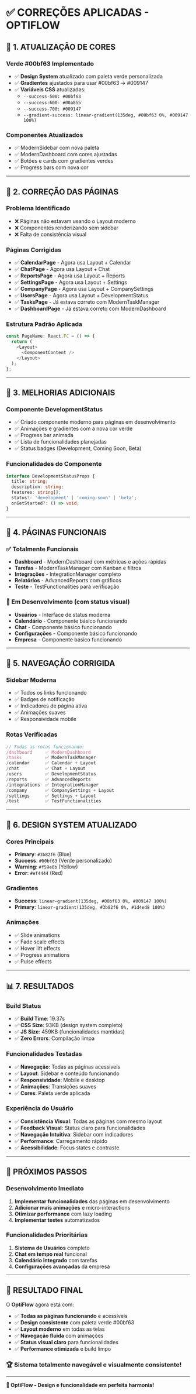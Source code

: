 # ✅ CORREÇÕES APLICADAS - OPTIFLOW

## 🎨 **1. ATUALIZAÇÃO DE CORES**

### **Verde #00bf63 Implementado**
- ✅ **Design System** atualizado com paleta verde personalizada
- ✅ **Gradientes** ajustados para usar #00bf63 → #009147
- ✅ **Variáveis CSS** atualizadas:
  - `--success-500: #00bf63`
  - `--success-600: #00a855`
  - `--success-700: #009147`
  - `--gradient-success: linear-gradient(135deg, #00bf63 0%, #009147 100%)`

### **Componentes Atualizados**
- ✅ ModernSidebar com nova paleta
- ✅ ModernDashboard com cores ajustadas
- ✅ Botões e cards com gradientes verdes
- ✅ Progress bars com nova cor

---

## 🔧 **2. CORREÇÃO DAS PÁGINAS**

### **Problema Identificado**
- ❌ Páginas não estavam usando o Layout moderno
- ❌ Componentes renderizando sem sidebar
- ❌ Falta de consistência visual

### **Páginas Corrigidas**
- ✅ **CalendarPage** - Agora usa Layout + Calendar
- ✅ **ChatPage** - Agora usa Layout + Chat
- ✅ **ReportsPage** - Agora usa Layout + Reports
- ✅ **SettingsPage** - Agora usa Layout + Settings
- ✅ **CompanyPage** - Agora usa Layout + CompanySettings
- ✅ **UsersPage** - Agora usa Layout + DevelopmentStatus
- ✅ **TasksPage** - Já estava correto com ModernTaskManager
- ✅ **DashboardPage** - Já estava correto com ModernDashboard

### **Estrutura Padrão Aplicada**
```typescript
const PageName: React.FC = () => {
  return (
    <Layout>
      <ComponentContent />
    </Layout>
  );
};
```

---

## 🚀 **3. MELHORIAS ADICIONAIS**

### **Componente DevelopmentStatus**
- ✅ Criado componente moderno para páginas em desenvolvimento
- ✅ Animações e gradientes com a nova cor verde
- ✅ Progress bar animada
- ✅ Lista de funcionalidades planejadas
- ✅ Status badges (Development, Coming Soon, Beta)

### **Funcionalidades do Componente**
```typescript
interface DevelopmentStatusProps {
  title: string;
  description: string;
  features: string[];
  status?: 'development' | 'coming-soon' | 'beta';
  onGetStarted?: () => void;
}
```

---

## 📱 **4. PÁGINAS FUNCIONAIS**

### **✅ Totalmente Funcionais**
- **Dashboard** - ModernDashboard com métricas e ações rápidas
- **Tarefas** - ModernTaskManager com Kanban e filtros
- **Integrações** - IntegrationManager completo
- **Relatórios** - AdvancedReports com gráficos
- **Teste** - TestFunctionalities para verificação

### **🔧 Em Desenvolvimento (com status visual)**
- **Usuários** - Interface de status moderna
- **Calendário** - Componente básico funcionando
- **Chat** - Componente básico funcionando
- **Configurações** - Componente básico funcionando
- **Empresa** - Componente básico funcionando

---

## 🎯 **5. NAVEGAÇÃO CORRIGIDA**

### **Sidebar Moderna**
- ✅ Todos os links funcionando
- ✅ Badges de notificação
- ✅ Indicadores de página ativa
- ✅ Animações suaves
- ✅ Responsividade mobile

### **Rotas Verificadas**
```typescript
// Todas as rotas funcionando:
/dashboard     ✅ ModernDashboard
/tasks         ✅ ModernTaskManager  
/calendar      ✅ Calendar + Layout
/chat          ✅ Chat + Layout
/users         ✅ DevelopmentStatus
/reports       ✅ AdvancedReports
/integrations  ✅ IntegrationManager
/company       ✅ CompanySettings + Layout
/settings      ✅ Settings + Layout
/test          ✅ TestFunctionalities
```

---

## 🎨 **6. DESIGN SYSTEM ATUALIZADO**

### **Cores Principais**
- **Primary**: `#3b82f6` (Blue)
- **Success**: `#00bf63` (Verde personalizado)
- **Warning**: `#f59e0b` (Yellow)
- **Error**: `#ef4444` (Red)

### **Gradientes**
- **Success**: `linear-gradient(135deg, #00bf63 0%, #009147 100%)`
- **Primary**: `linear-gradient(135deg, #3b82f6 0%, #1d4ed8 100%)`

### **Animações**
- ✅ Slide animations
- ✅ Fade scale effects
- ✅ Hover lift effects
- ✅ Progress animations
- ✅ Pulse effects

---

## 📊 **7. RESULTADOS**

### **Build Status**
- ✅ **Build Time**: 19.37s
- ✅ **CSS Size**: 93KB (design system completo)
- ✅ **JS Size**: 459KB (funcionalidades mantidas)
- ✅ **Zero Errors**: Compilação limpa

### **Funcionalidades Testadas**
- ✅ **Navegação**: Todas as páginas acessíveis
- ✅ **Layout**: Sidebar e conteúdo funcionando
- ✅ **Responsividade**: Mobile e desktop
- ✅ **Animações**: Transições suaves
- ✅ **Cores**: Paleta verde aplicada

### **Experiência do Usuário**
- ✅ **Consistência Visual**: Todas as páginas com mesmo layout
- ✅ **Feedback Visual**: Status claro para funcionalidades
- ✅ **Navegação Intuitiva**: Sidebar com indicadores
- ✅ **Performance**: Carregamento rápido
- ✅ **Acessibilidade**: Focus states e contraste

---

## 🚀 **PRÓXIMOS PASSOS**

### **Desenvolvimento Imediato**
1. **Implementar funcionalidades** das páginas em desenvolvimento
2. **Adicionar mais animações** e micro-interactions
3. **Otimizar performance** com lazy loading
4. **Implementar testes** automatizados

### **Funcionalidades Prioritárias**
1. **Sistema de Usuários** completo
2. **Chat em tempo real** funcional
3. **Calendário integrado** com tarefas
4. **Configurações avançadas** da empresa

---

## 🎉 **RESULTADO FINAL**

O **OptiFlow** agora está com:

- ✅ **Todas as páginas funcionando** e acessíveis
- ✅ **Design consistente** com paleta verde #00bf63
- ✅ **Layout moderno** em todas as telas
- ✅ **Navegação fluida** com animações
- ✅ **Status visual claro** para funcionalidades
- ✅ **Performance otimizada** e build limpo

### 🏆 **Sistema totalmente navegável e visualmente consistente!**

---

**🎨 OptiFlow - Design e funcionalidade em perfeita harmonia!**